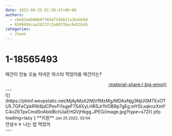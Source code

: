 ```yaml
---
date: 2022-06-25 01:58:47+09:00
authors:
  - c0e03edb006877654f310821a1bd4684
  - 6599dbbcaa26237c2ab0f3becb421b45
categories:
  - Jiwon
---
```


# 1-18565493

<div class="post-container" markdown="1">
<div class="content-container md-sidebar__scrollwrap" markdown="1">

매건이 안뇽 오늘 저녁은 파스타 먹었어용 매건이는?

</div>
</div>

<div style="text-align: right;" markdown="1">
<a href="https://weverse.io/fromis9/fanpost/1-18565493" style="text-align: right;">:material-share:{.big-emoji}</a>
</div>
---

<div class="comments-container md-sidebar__scrollwrap" markdown="1">
<div class="comment" markdown="1">
<div class='id-container' markdown="1">
![](https://phinf.wevpstatic.net/MjAyMzA2MjVfMzMg/MDAxNjg3NjU0MTExOTU5.7GFeCpkRW4jdCPevFi1sgeF7S4XyLHRSJr1VOBRp7gEg.mY0LxqknzXmYC4oZ6TpxCmdSnAbldBctUiaEHQVjHkgg.JPEG/image.jpg?type=s72){ pfp loading=lazy }
**<span class="artist">지원</span>** <small>Jun 25 2022, 02:04</small><br>
</div>
<div class='comment-body' markdown="1">
안녕ㅎㅎ 나는 밥 먹었어
</div>
</div>
</div>
---
